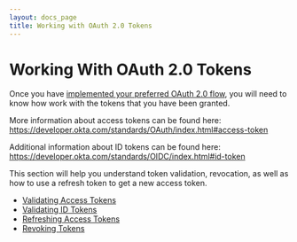 ```yaml
---
layout: docs_page
title: Working with OAuth 2.0 Tokens
---
```


# Working With OAuth 2.0 Tokens

Once you have [implemented your preferred OAuth 2.0 flow](/authentication-guide/implementing-authentication/), you will need to know how work with the tokens that you have been granted.

More information about access tokens can be found here: <https://developer.okta.com/standards/OAuth/index.html#access-token>

Additional information about ID tokens can be found here: <https://developer.okta.com/standards/OIDC/index.html#id-token>

This section will help you understand token validation, revocation, as well as how to use a refresh token to get a new access token.

- [Validating Access Tokens](/authentication-guide/tokens/validating-access-tokens.html)
- [Validating ID Tokens](/authentication-guide/tokens/validating-id-tokens.html)
- [Refreshing Access Tokens](/authentication-guide/tokens/refreshing-tokens.html)
- [Revoking Tokens](/authentication-guide/tokens/revoking-tokens.html)
